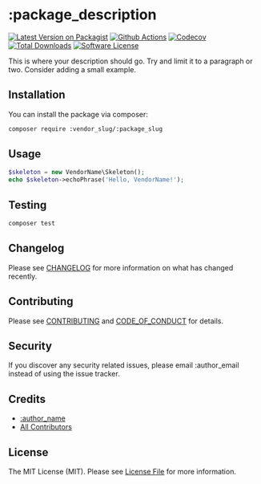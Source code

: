 
# :package_description

[![Latest Version on Packagist][ico-version]][link-packagist]
[![Github Actions][ico-gh-actions]][link-gh-actions]
[![Codecov][ico-codecov]][link-codecov]
[![Total Downloads][ico-downloads]][link-downloads]
[![Software License][ico-license]](LICENSE.md)

This is where your description should go. Try and limit it to a paragraph or two. Consider adding a small example.

## Installation

You can install the package via composer:

```bash
composer require :vendor_slug/:package_slug
```

## Usage

```php
$skeleton = new VendorName\Skeleton();
echo $skeleton->echoPhrase('Hello, VendorName!');
```

## Testing

```bash
composer test
```

## Changelog

Please see [CHANGELOG](CHANGELOG.md) for more information on what has changed recently.

## Contributing

Please see [CONTRIBUTING](CONTRIBUTING.md) and [CODE_OF_CONDUCT](CODE_OF_CONDUCT.md) for details.

## Security

If you discover any security related issues, please email :author_email instead of using the issue tracker.

## Credits

- [:author_name](https://github.com/:author_username)
- [All Contributors](../../contributors)

## License

The MIT License (MIT). Please see [License File](LICENSE.md) for more information.

[ico-version]: https://img.shields.io/packagist/v/:vendor/:package_name.svg?style=for-the-badge
[ico-license]: https://img.shields.io/badge/license-MIT-brightgreen.svg?style=for-the-badge
[ico-travis]: https://img.shields.io/travis/:vendor/:package_name/master.svg?style=for-the-badge
[ico-scrutinizer]: https://img.shields.io/scrutinizer/coverage/g/:vendor/:package_name.svg?style=for-the-badge
[ico-code-quality]: https://img.shields.io/scrutinizer/g/:vendor/:package_name.svg?style=for-the-badge
[ico-gh-actions]: https://img.shields.io/github/workflow/status/:vendor/:package_name/Tests?label=actions&logo=github&style=for-the-badge
[ico-codecov]: https://img.shields.io/codecov/c/github/:vendor/:package_name?logo=codecov&style=for-the-badge
[ico-downloads]: https://img.shields.io/packagist/dt/:vendor/:package_name.svg?style=for-the-badge

[link-packagist]: https://packagist.org/packages/:vendor/:package_name
[link-travis]: https://travis-ci.org/:vendor/:package_name
[link-scrutinizer]: https://scrutinizer-ci.com/g/:vendor/:package_name/code-structure
[link-code-quality]: https://scrutinizer-ci.com/g/:vendor/:package_name
[link-gh-actions]: https://github.com/jenky/:vendor/:package_name
[link-codecov]: https://codecov.io/gh/:vendor/:package_name
[link-downloads]: https://packagist.org/packages/:vendor/:package_name

